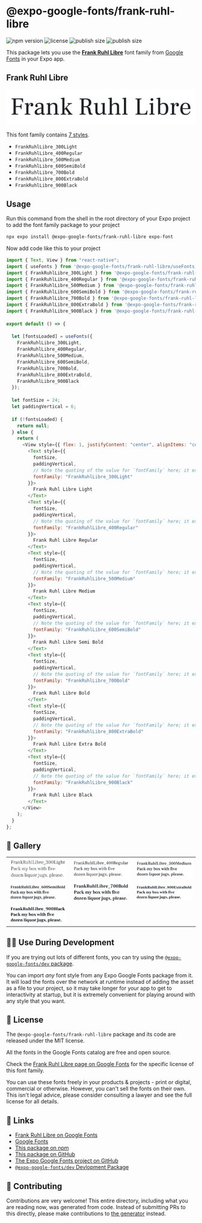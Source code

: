 # @expo-google-fonts/frank-ruhl-libre

![npm version](https://flat.badgen.net/npm/v/@expo-google-fonts/frank-ruhl-libre)
![license](https://flat.badgen.net/github/license/expo/google-fonts)
![publish size](https://flat.badgen.net/packagephobia/install/@expo-google-fonts/frank-ruhl-libre)
![publish size](https://flat.badgen.net/packagephobia/publish/@expo-google-fonts/frank-ruhl-libre)

This package lets you use the [**Frank Ruhl Libre**](https://fonts.google.com/specimen/Frank+Ruhl+Libre) font family from [Google Fonts](https://fonts.google.com/) in your Expo app.

## Frank Ruhl Libre

![Frank Ruhl Libre](./font-family.png)

This font family contains [7 styles](#-gallery).

- `FrankRuhlLibre_300Light`
- `FrankRuhlLibre_400Regular`
- `FrankRuhlLibre_500Medium`
- `FrankRuhlLibre_600SemiBold`
- `FrankRuhlLibre_700Bold`
- `FrankRuhlLibre_800ExtraBold`
- `FrankRuhlLibre_900Black`

## Usage

Run this command from the shell in the root directory of your Expo project to add the font family package to your project

```sh
npx expo install @expo-google-fonts/frank-ruhl-libre expo-font
```

Now add code like this to your project

```js
import { Text, View } from "react-native";
import { useFonts } from '@expo-google-fonts/frank-ruhl-libre/useFonts';
import { FrankRuhlLibre_300Light } from '@expo-google-fonts/frank-ruhl-libre/300Light';
import { FrankRuhlLibre_400Regular } from '@expo-google-fonts/frank-ruhl-libre/400Regular';
import { FrankRuhlLibre_500Medium } from '@expo-google-fonts/frank-ruhl-libre/500Medium';
import { FrankRuhlLibre_600SemiBold } from '@expo-google-fonts/frank-ruhl-libre/600SemiBold';
import { FrankRuhlLibre_700Bold } from '@expo-google-fonts/frank-ruhl-libre/700Bold';
import { FrankRuhlLibre_800ExtraBold } from '@expo-google-fonts/frank-ruhl-libre/800ExtraBold';
import { FrankRuhlLibre_900Black } from '@expo-google-fonts/frank-ruhl-libre/900Black';

export default () => {

  let [fontsLoaded] = useFonts({
    FrankRuhlLibre_300Light, 
    FrankRuhlLibre_400Regular, 
    FrankRuhlLibre_500Medium, 
    FrankRuhlLibre_600SemiBold, 
    FrankRuhlLibre_700Bold, 
    FrankRuhlLibre_800ExtraBold, 
    FrankRuhlLibre_900Black
  });

  let fontSize = 24;
  let paddingVertical = 6;

  if (!fontsLoaded) {
    return null;
  } else {
    return (
      <View style={{ flex: 1, justifyContent: "center", alignItems: "center" }}>
        <Text style={{
          fontSize,
          paddingVertical,
          // Note the quoting of the value for `fontFamily` here; it expects a string!
          fontFamily: "FrankRuhlLibre_300Light"
        }}>
          Frank Ruhl Libre Light
        </Text>
        <Text style={{
          fontSize,
          paddingVertical,
          // Note the quoting of the value for `fontFamily` here; it expects a string!
          fontFamily: "FrankRuhlLibre_400Regular"
        }}>
          Frank Ruhl Libre Regular
        </Text>
        <Text style={{
          fontSize,
          paddingVertical,
          // Note the quoting of the value for `fontFamily` here; it expects a string!
          fontFamily: "FrankRuhlLibre_500Medium"
        }}>
          Frank Ruhl Libre Medium
        </Text>
        <Text style={{
          fontSize,
          paddingVertical,
          // Note the quoting of the value for `fontFamily` here; it expects a string!
          fontFamily: "FrankRuhlLibre_600SemiBold"
        }}>
          Frank Ruhl Libre Semi Bold
        </Text>
        <Text style={{
          fontSize,
          paddingVertical,
          // Note the quoting of the value for `fontFamily` here; it expects a string!
          fontFamily: "FrankRuhlLibre_700Bold"
        }}>
          Frank Ruhl Libre Bold
        </Text>
        <Text style={{
          fontSize,
          paddingVertical,
          // Note the quoting of the value for `fontFamily` here; it expects a string!
          fontFamily: "FrankRuhlLibre_800ExtraBold"
        }}>
          Frank Ruhl Libre Extra Bold
        </Text>
        <Text style={{
          fontSize,
          paddingVertical,
          // Note the quoting of the value for `fontFamily` here; it expects a string!
          fontFamily: "FrankRuhlLibre_900Black"
        }}>
          Frank Ruhl Libre Black
        </Text>
      </View>
    );
  }
};
```

## 🔡 Gallery


||||
|-|-|-|
|![FrankRuhlLibre_300Light](./300Light/FrankRuhlLibre_300Light.ttf.png)|![FrankRuhlLibre_400Regular](./400Regular/FrankRuhlLibre_400Regular.ttf.png)|![FrankRuhlLibre_500Medium](./500Medium/FrankRuhlLibre_500Medium.ttf.png)||
|![FrankRuhlLibre_600SemiBold](./600SemiBold/FrankRuhlLibre_600SemiBold.ttf.png)|![FrankRuhlLibre_700Bold](./700Bold/FrankRuhlLibre_700Bold.ttf.png)|![FrankRuhlLibre_800ExtraBold](./800ExtraBold/FrankRuhlLibre_800ExtraBold.ttf.png)||
|![FrankRuhlLibre_900Black](./900Black/FrankRuhlLibre_900Black.ttf.png)||||


## 👩‍💻 Use During Development

If you are trying out lots of different fonts, you can try using the [`@expo-google-fonts/dev` package](https://github.com/expo/google-fonts/tree/master/font-packages/dev#readme).

You can import _any_ font style from any Expo Google Fonts package from it. It will load the fonts over the network at runtime instead of adding the asset as a file to your project, so it may take longer for your app to get to interactivity at startup, but it is extremely convenient for playing around with any style that you want.


## 📖 License

The `@expo-google-fonts/frank-ruhl-libre` package and its code are released under the MIT license.

All the fonts in the Google Fonts catalog are free and open source.

Check the [Frank Ruhl Libre page on Google Fonts](https://fonts.google.com/specimen/Frank+Ruhl+Libre) for the specific license of this font family.

You can use these fonts freely in your products & projects - print or digital, commercial or otherwise. However, you can't sell the fonts on their own. This isn't legal advice, please consider consulting a lawyer and see the full license for all details.

## 🔗 Links

- [Frank Ruhl Libre on Google Fonts](https://fonts.google.com/specimen/Frank+Ruhl+Libre)
- [Google Fonts](https://fonts.google.com/)
- [This package on npm](https://www.npmjs.com/package/@expo-google-fonts/frank-ruhl-libre)
- [This package on GitHub](https://github.com/expo/google-fonts/tree/master/font-packages/frank-ruhl-libre)
- [The Expo Google Fonts project on GitHub](https://github.com/expo/google-fonts)
- [`@expo-google-fonts/dev` Devlopment Package](https://github.com/expo/google-fonts/tree/master/font-packages/dev)

## 🤝 Contributing

Contributions are very welcome! This entire directory, including what you are reading now, was generated from code. Instead of submitting PRs to this directly, please make contributions to [the generator](https://github.com/expo/google-fonts/tree/master/packages/generator) instead.
